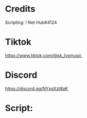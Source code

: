 # Credits
Scripting: ! Net Hub#4124



# Tiktok
https://www.tiktok.com/@sk_lvsmusic


# Discord
https://discord.gg/NYxgXzt8aK


# Script:

